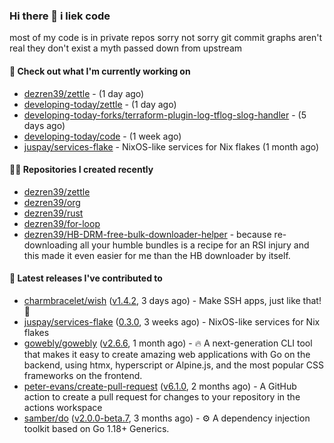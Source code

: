 ### Hi there 👋 i liek code
most of my code is in private repos sorry not sorry git commit graphs aren't real they don't exist a myth passed down from upstream

#### 👷 Check out what I'm currently working on

- [dezren39/zettle](https://github.com/dezren39/zettle) -  (1 day ago)
- [developing-today/zettle](https://github.com/developing-today/zettle) -  (1 day ago)
- [developing-today-forks/terraform-plugin-log-tflog-slog-handler](https://github.com/developing-today-forks/terraform-plugin-log-tflog-slog-handler) -  (5 days ago)
- [developing-today/code](https://github.com/developing-today/code) -  (1 week ago)
- [juspay/services-flake](https://github.com/juspay/services-flake) - NixOS-like services for Nix flakes (1 month ago)

#### 👨‍💻 Repositories I created recently

- [dezren39/zettle](https://github.com/dezren39/zettle)
- [dezren39/org](https://github.com/dezren39/org)
- [dezren39/rust](https://github.com/dezren39/rust)
- [dezren39/for-loop](https://github.com/dezren39/for-loop)
- [dezren39/HB-DRM-free-bulk-downloader-helper](https://github.com/dezren39/HB-DRM-free-bulk-downloader-helper) - because re-downloading all your humble bundles is a recipe for an RSI injury and this made it even easier for me than the HB downloader by itself.

#### 🚀 Latest releases I've contributed to

- [charmbracelet/wish](https://github.com/charmbracelet/wish) ([v1.4.2](https://github.com/charmbracelet/wish/releases/tag/v1.4.2), 3 days ago) - Make SSH apps, just like that! 💫
- [juspay/services-flake](https://github.com/juspay/services-flake) ([0.3.0](https://github.com/juspay/services-flake/releases/tag/0.3.0), 3 weeks ago) - NixOS-like services for Nix flakes
- [gowebly/gowebly](https://github.com/gowebly/gowebly) ([v2.6.6](https://github.com/gowebly/gowebly/releases/tag/v2.6.6), 1 month ago) - 🔥 A next-generation CLI tool that makes it easy to create amazing web applications with Go on the backend, using htmx, hyperscript or Alpine.js, and the most popular CSS frameworks on the frontend.
- [peter-evans/create-pull-request](https://github.com/peter-evans/create-pull-request) ([v6.1.0](https://github.com/peter-evans/create-pull-request/releases/tag/v6.1.0), 2 months ago) - A GitHub action to create a pull request for changes to your repository in the actions workspace
- [samber/do](https://github.com/samber/do) ([v2.0.0-beta.7](https://github.com/samber/do/releases/tag/v2.0.0-beta.7), 3 months ago) - ⚙️  A dependency injection toolkit based on Go 1.18&#43; Generics.
